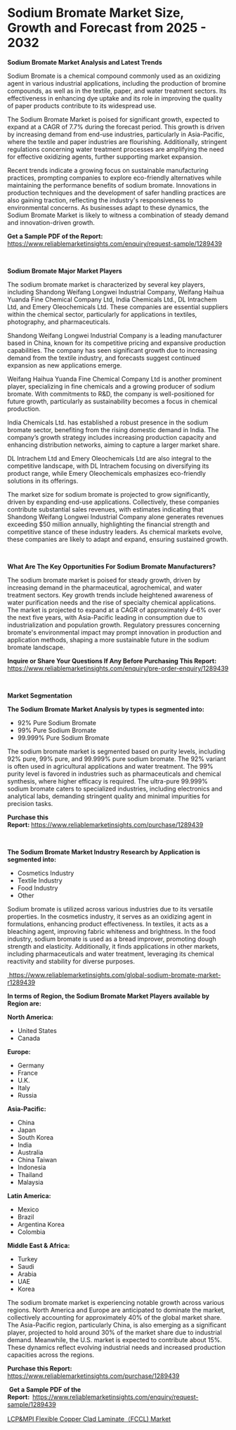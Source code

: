 <p><h1>Sodium Bromate Market Size, Growth and Forecast from 2025 - 2032</h1></p><p><strong>Sodium Bromate Market Analysis and Latest Trends</strong></p>
<p><p>Sodium Bromate is a chemical compound commonly used as an oxidizing agent in various industrial applications, including the production of bromine compounds, as well as in the textile, paper, and water treatment sectors. Its effectiveness in enhancing dye uptake and its role in improving the quality of paper products contribute to its widespread use.</p><p>The Sodium Bromate Market is poised for significant growth, expected to expand at a CAGR of 7.7% during the forecast period. This growth is driven by increasing demand from end-use industries, particularly in Asia-Pacific, where the textile and paper industries are flourishing. Additionally, stringent regulations concerning water treatment processes are amplifying the need for effective oxidizing agents, further supporting market expansion. </p><p>Recent trends indicate a growing focus on sustainable manufacturing practices, prompting companies to explore eco-friendly alternatives while maintaining the performance benefits of sodium bromate. Innovations in production techniques and the development of safer handling practices are also gaining traction, reflecting the industry's responsiveness to environmental concerns. As businesses adapt to these dynamics, the Sodium Bromate Market is likely to witness a combination of steady demand and innovation-driven growth.</p></p>
<p><strong>Get a Sample PDF of the Report:&nbsp;</strong> <a href="https://www.reliablemarketinsights.com/enquiry/request-sample/1289439?utm_campaign=2012&utm_medium=2&utm_source=Github&utm_content=ia&utm_term=16012025&utm_id=sodium-bromate">https://www.reliablemarketinsights.com/enquiry/request-sample/1289439</a></p>
<p>&nbsp;</p>
<p><strong>Sodium Bromate Major Market Players</strong></p>
<p><p>The sodium bromate market is characterized by several key players, including Shandong Weifang Longwei Industrial Company, Weifang Haihua Yuanda Fine Chemical Company Ltd, India Chemicals Ltd., DL Intrachem Ltd, and Emery Oleochemicals Ltd. These companies are essential suppliers within the chemical sector, particularly for applications in textiles, photography, and pharmaceuticals.</p><p>Shandong Weifang Longwei Industrial Company is a leading manufacturer based in China, known for its competitive pricing and expansive production capabilities. The company has seen significant growth due to increasing demand from the textile industry, and forecasts suggest continued expansion as new applications emerge.</p><p>Weifang Haihua Yuanda Fine Chemical Company Ltd is another prominent player, specializing in fine chemicals and a growing producer of sodium bromate. With commitments to R&D, the company is well-positioned for future growth, particularly as sustainability becomes a focus in chemical production.</p><p>India Chemicals Ltd. has established a robust presence in the sodium bromate sector, benefiting from the rising domestic demand in India. The company’s growth strategy includes increasing production capacity and enhancing distribution networks, aiming to capture a larger market share.</p><p>DL Intrachem Ltd and Emery Oleochemicals Ltd are also integral to the competitive landscape, with DL Intrachem focusing on diversifying its product range, while Emery Oleochemicals emphasizes eco-friendly solutions in its offerings.</p><p>The market size for sodium bromate is projected to grow significantly, driven by expanding end-use applications. Collectively, these companies contribute substantial sales revenues, with estimates indicating that Shandong Weifang Longwei Industrial Company alone generates revenues exceeding $50 million annually, highlighting the financial strength and competitive stance of these industry leaders. As chemical markets evolve, these companies are likely to adapt and expand, ensuring sustained growth.</p></p>
<p>&nbsp;</p>
<p><strong>What Are The Key Opportunities For Sodium Bromate Manufacturers?</strong></p>
<p><p>The sodium bromate market is poised for steady growth, driven by increasing demand in the pharmaceutical, agrochemical, and water treatment sectors. Key growth trends include heightened awareness of water purification needs and the rise of specialty chemical applications. The market is projected to expand at a CAGR of approximately 4-6% over the next five years, with Asia-Pacific leading in consumption due to industrialization and population growth. Regulatory pressures concerning bromate's environmental impact may prompt innovation in production and application methods, shaping a more sustainable future in the sodium bromate landscape.</p></p>
<p><strong>Inquire or Share Your Questions If Any Before Purchasing This Report:</strong> <a href="https://www.reliablemarketinsights.com/enquiry/pre-order-enquiry/1289439?utm_campaign=2012&utm_medium=2&utm_source=Github&utm_content=ia&utm_term=16012025&utm_id=sodium-bromate">https://www.reliablemarketinsights.com/enquiry/pre-order-enquiry/1289439</a></p>
<p>&nbsp;</p>
<p><strong>Market Segmentation</strong></p>
<p><strong>The Sodium Bromate Market Analysis by types is segmented into:</strong></p>
<p><ul><li>92% Pure Sodium Bromate</li><li>99% Pure Sodium Bromate</li><li>99.999% Pure Sodium Bromate</li></ul></p>
<p><p>The sodium bromate market is segmented based on purity levels, including 92% pure, 99% pure, and 99.999% pure sodium bromate. The 92% variant is often used in agricultural applications and water treatment. The 99% purity level is favored in industries such as pharmaceuticals and chemical synthesis, where higher efficacy is required. The ultra-pure 99.999% sodium bromate caters to specialized industries, including electronics and analytical labs, demanding stringent quality and minimal impurities for precision tasks.</p></p>
<p><strong>Purchase this Report:&nbsp;</strong><a href="https://www.reliablemarketinsights.com/purchase/1289439?utm_campaign=2012&utm_medium=2&utm_source=Github&utm_content=ia&utm_term=16012025&utm_id=sodium-bromate">https://www.reliablemarketinsights.com/purchase/1289439</a></p>
<p>&nbsp;</p>
<p><strong>The Sodium Bromate Market Industry Research by Application is segmented into:</strong></p>
<p><ul><li>Cosmetics Industry</li><li>Textile Industry</li><li>Food Industry</li><li>Other</li></ul></p>
<p><p>Sodium bromate is utilized across various industries due to its versatile properties. In the cosmetics industry, it serves as an oxidizing agent in formulations, enhancing product effectiveness. In textiles, it acts as a bleaching agent, improving fabric whiteness and brightness. In the food industry, sodium bromate is used as a bread improver, promoting dough strength and elasticity. Additionally, it finds applications in other markets, including pharmaceuticals and water treatment, leveraging its chemical reactivity and stability for diverse purposes.</p></p>
<p><a href="https://www.reliablemarketinsights.com/global-sodium-bromate-market-r1289439?utm_campaign=2012&utm_medium=2&utm_source=Github&utm_content=ia&utm_term=16012025&utm_id=sodium-bromate">&nbsp;https://www.reliablemarketinsights.com/global-sodium-bromate-market-r1289439</a></p>
<p><strong>In terms of Region, the Sodium Bromate Market Players available by Region are:</strong></p>
<p>
    <p> <strong> North America: </strong>
        <ul>
            <li>United States</li>
            <li>Canada</li>
        </ul>
        </p> 
    <p> <strong> Europe: </strong>
        <ul>
            <li>Germany</li>
            <li>France</li>
            <li>U.K.</li>
            <li>Italy</li>
            <li>Russia</li>
        </ul>
        </p> 
    <p> <strong> Asia-Pacific: </strong>
        <ul>
            <li>China</li>
            <li>Japan</li>
            <li>South Korea</li>
            <li>India</li>
            <li>Australia</li>
            <li>China Taiwan</li>
            <li>Indonesia</li>
            <li>Thailand</li>
            <li>Malaysia</li>
        </ul>
        </p> 
    <p> <strong> Latin America: </strong>
        <ul>
            <li>Mexico</li>
            <li>Brazil</li>
            <li>Argentina Korea</li>
            <li>Colombia</li>
        </ul>
        </p> 
    <p> <strong> Middle East & Africa: </strong>
        <ul>
            <li>Turkey</li>
            <li>Saudi</li>
            <li>Arabia</li>
            <li>UAE</li>
            <li>Korea</li>
        </ul>
    </p>
    </p>
<p><p>The sodium bromate market is experiencing notable growth across various regions. North America and Europe are anticipated to dominate the market, collectively accounting for approximately 40% of the global market share. The Asia-Pacific region, particularly China, is also emerging as a significant player, projected to hold around 30% of the market share due to industrial demand. Meanwhile, the U.S. market is expected to contribute about 15%. These dynamics reflect evolving industrial needs and increased production capacities across the regions.</p></p>
<p><strong>Purchase this Report: </strong><a href="https://www.reliablemarketinsights.com/purchase/1289439?utm_campaign=2012&utm_medium=2&utm_source=Github&utm_content=ia&utm_term=16012025&utm_id=sodium-bromate">https://www.reliablemarketinsights.com/purchase/1289439</a></p>
<p>&nbsp;<strong>Get a Sample PDF of the Report:&nbsp;&nbsp;</strong><a href="https://www.reliablemarketinsights.com/enquiry/request-sample/1289439?utm_campaign=2012&utm_medium=2&utm_source=Github&utm_content=ia&utm_term=16012025&utm_id=sodium-bromate">https://www.reliablemarketinsights.com/enquiry/request-sample/1289439</a></p>
<p><strong></strong></p>
<p><p><a href="https://github.com/JakirUddin511/Market-Research-Report-List-1/blob/main/lcpmpi-flexible-copper-clad-laminatefccl-market.md?utm_campaign=2012&utm_medium=2&utm_source=Github&utm_content=ia&utm_term=16012025&utm_id=sodium-bromate">LCP&MPI Flexible Copper Clad Laminate（FCCL) Market</a></p></p>